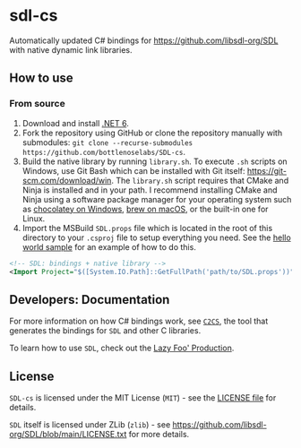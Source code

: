# sdl-cs

Automatically updated C# bindings for https://github.com/libsdl-org/SDL with native dynamic link libraries.

## How to use

### From source

1. Download and install [.NET 6](https://dotnet.microsoft.com/download).
2. Fork the repository using GitHub or clone the repository manually with submodules: `git clone --recurse-submodules https://github.com/bottlenoselabs/SDL-cs`.
3. Build the native library by running `library.sh`. To execute `.sh` scripts on Windows, use Git Bash which can be installed with Git itself: https://git-scm.com/download/win. The `library.sh` script requires that CMake and Ninja is installed and in your path. I recommend installing CMake and Ninja using a software package manager for your operating system such as [chocolatey on Windows](https://chocolatey.org), [brew on macOS](https://brew.sh), or the built-in one for Linux. 
4. Import the MSBuild `SDL.props` file which is located in the root of this directory to your `.csproj` file to setup everything you need. See the [hello world sample](src/cs/samples/HelloWorld/HelloWorld.csproj) for an example of how to do this.
```xml
<!-- SDL: bindings + native library -->
<Import Project="$([System.IO.Path]::GetFullPath('path/to/SDL.props'))" />
```

## Developers: Documentation

For more information on how C# bindings work, see [`C2CS`](https://github.com/lithiumtoast/c2cs), the tool that generates the bindings for `SDL` and other C libraries.

To learn how to use `SDL`, check out the [Lazy Foo' Production](https://lazyfoo.net/tutorials/SDL).

## License

`SDL-cs` is licensed under the MIT License (`MIT`) - see the [LICENSE file](LICENSE) for details.

`SDL` itself is licensed under ZLib (`zlib`) - see https://github.com/libsdl-org/SDL/blob/main/LICENSE.txt for more details.

